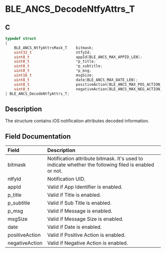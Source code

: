 # BLE_ANCS_DecodeNtfyAttrs_T

## C

```c
typedef struct
{
    BLE_ANCS_NtfyAttrsMask_T    bitmask;
    uint32_t                    ntfyId;
    uint8_t                     appId[BLE_ANCS_MAX_APPID_LEN];
    uint8_t                     *p_title;
    uint8_t                     *p_subtitle;
    uint8_t                     *p_msg;
    uint16_t                    msgSize;
    uint8_t                     date[BLE_ANCS_MAX_DATE_LEN];
    uint8_t                     positiveAction[BLE_ANCS_MAX_POS_ACTION_LABEL_LEN];
    uint8_t                     negativeAction[BLE_ANCS_MAX_NEG_ACTION_LABEL_LEN];
} BLE_ANCS_DecodeNtfyAttrs_T;
```

## Description

The structure contains iOS notification attributes decoded information.


## Field Documentation

|Field|Description|
|:---|:---|
|bitmask|Notification attribute bitmask. It's used to indicate whether the following filed is enabled or not.|                               
|ntfyId|Notification UID.|                        
|appId|Valid if App Identifier is enabled.|   
|p_title|Valid if Title is enabled.|   
|p_subtitle|Valid if Sub Title is enabled.|   
|p_msg|Valid if Message is enabled.|   
|msgSize|Valid if Message Size is enabled.|      
|date|Valid if Date is enabled.|      
|positiveAction|Valid if Positive Action is enabled.|           
|negativeAction|Valid if Negative Action is enabled.|   
